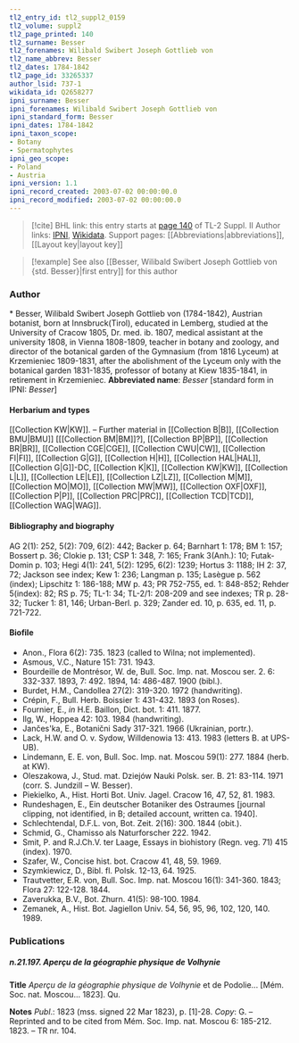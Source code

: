 ```yaml
---
tl2_entry_id: tl2_suppl2_0159
tl2_volume: suppl2
tl2_page_printed: 140
tl2_surname: Besser
tl2_forenames: Wilibald Swibert Joseph Gottlieb von
tl2_name_abbrev: Besser
tl2_dates: 1784-1842
tl2_page_id: 33265337
author_lsid: 737-1
wikidata_id: Q2658277
ipni_surname: Besser
ipni_forenames: Wilibald Swibert Joseph Gottlieb von
ipni_standard_form: Besser
ipni_dates: 1784-1842
ipni_taxon_scope: 
- Botany
- Spermatophytes
ipni_geo_scope: 
- Poland
- Austria
ipni_version: 1.1
ipni_record_created: 2003-07-02 00:00:00.0
ipni_record_modified: 2003-07-02 00:00:00.0
---
```


> [!cite] BHL link: this entry starts at [page 140](https://www.biodiversitylibrary.org/page/33265337) of TL-2 Suppl. II
> Author links: [IPNI](https://www.ipni.org/a/737-1), [Wikidata](https://www.wikidata.org/wiki/Q2658277). Support pages: [[Abbreviations|abbreviations]], [[Layout key|layout key]]

> [!example] See also [[Besser, Wilibald Swibert Joseph Gottlieb von {std. Besser}|first entry]] for this author

### Author

\* Besser, Wilibald Swibert Joseph Gottlieb von (1784-1842), Austrian botanist, born at Innsbruck(Tirol), educated in Lemberg, studied at the University of Cracow 1805, Dr. med. ib. 1807, medical assistant at the university 1808, in Vienna 1808-1809, teacher in botany and zoology, and director of the botanical garden of the Gymnasium (from 1816 Lyceum) at Krzemieniec 1809-1831, after the abolishment of the Lyceum only with the botanical garden 1831-1835, professor of botany at Kiew 1835-1841, in retirement in Krzemieniec. 
**Abbreviated name**: *Besser* \[standard form in IPNI: *Besser*\]

#### Herbarium and types

[[Collection KW|KW]]. – Further material in [[Collection B|B]], [[Collection BMU|BMU]] \[[[Collection BM|BM]]?\], [[Collection BP|BP]], [[Collection BR|BR]], [[Collection CGE|CGE]], [[Collection CWU|CW]], [[Collection FI|FI]], [[Collection G|G]], [[Collection H|H]], [[Collection HAL|HAL]], [[Collection G|G]]-DC, [[Collection K|K]], [[Collection KW|KW]], [[Collection L|L]], [[Collection LE|LE]], [[Collection LZ|LZ]], [[Collection M|M]], [[Collection MO|MO]], [[Collection MW|MW]], [[Collection OXF|OXF]], [[Collection P|P]], [[Collection PRC|PRC]], [[Collection TCD|TCD]], [[Collection WAG|WAG]].

#### Bibliography and biography

AG 2(1): 252, 5(2): 709, 6(2): 442; Backer p. 64; Barnhart 1: 178; BM 1: 157; Bossert p. 36; Clokie p. 131; CSP 1: 348, 7: 165; Frank 3(Anh.): 10; Futak-Domin p. 103; Hegi 4(1): 241, 5(2): 1295, 6(2): 1239; Hortus 3: 1188; IH 2: 37, 72; Jackson see index; Kew 1: 236; Langman p. 135; Lasègue p. 562 (index); Lipschitz 1: 186-188; MW p. 43; PR 752-755, ed. 1: 848-852; Rehder 5(index): 82; RS p. 75; TL-1: 34; TL-2/1: 208-209 and see indexes; TR p. 28-32; Tucker 1: 81, 146; Urban-Berl. p. 329; Zander ed. 10, p. 635, ed. 11, p. 721-722.

#### Biofile

- Anon., Flora 6(2): 735. 1823 (called to Wilna; not implemented).
- Asmous, V.C., Nature 151: 731. 1943.
- Bourdeille de Montrésor, W. de, Bull. Soc. Imp. nat. Moscou ser. 2. 6: 332-337. 1893, 7: 492. 1894, 14: 486-487. 1900 (bibl.).
- Burdet, H.M., Candollea 27(2): 319-320. 1972 (handwriting).
- Crépin, F., Bull. Herb. Boissier 1: 431-432. 1893 (on Roses).
- Fournier, E., *in* H.E. Baillon, Dict. bot. 1: 411. 1877.
- Ilg, W., Hoppea 42: 103. 1984 (handwriting).
- Jančes'ka, E., Botanični Sady 317-321. 1966 (Ukrainian, portr.).
- Lack, H.W. and O. v. Sydow, Willdenowia 13: 413. 1983 (letters B. at UPS-UB).
- Lindemann, E. E. von, Bull. Soc. Imp. nat. Moscou 59(1): 277. 1884 (herb. at KW).
- Oleszakowa, J., Stud. mat. Dziejów Nauki Polsk. ser. B. 21: 83-114. 1971 (corr. S. Jundzill – W. Besser).
- Piekielko, A., Hist. Horti Bot. Univ. Jagel. Cracow 16, 47, 52, 81. 1983.
- Rundeshagen, E., Ein deutscher Botaniker des Ostraumes \[journal clipping, not identified, in B; detailed account, written ca. 1940\].
- Schlechtendal, D.F.L. von, Bot. Zeit. 2(16): 300. 1844 (obit.).
- Schmid, G., Chamisso als Naturforscher 222. 1942.
- Smit, P. and R.J.Ch.V. ter Laage, Essays in biohistory (Regn. veg. 71) 415 (index). 1970.
- Szafer, W., Concise hist. bot. Cracow 41, 48, 59. 1969.
- Szymkiewicz, D., Bibl. fl. Polsk. 12-13, 64. 1925.
- Trautvetter, E.R. von, Bull. Soc. Imp. nat. Moscou 16(1): 341-360. 1843; Flora 27: 122-128. 1844.
- Zaverukka, B.V., Bot. Zhurn. 41(5): 98-100. 1984.
- Zemanek, A., Hist. Bot. Jagiellon Univ. 54, 56, 95, 96, 102, 120, 140. 1989.

### Publications

##### n.21.197. Aperçu de la géographie physique de Volhynie

**Title**
*Aperçu de la géographie physique de Volhynie* et de Podolie... \[Mém. Soc. nat. Moscou... 1823\]. Qu.

**Notes**
*Publ*.: 1823 (mss. signed 22 Mar 1823), p. \[1\]-28. *Copy*: G. – Reprinted and to be cited from Mém. Soc. Imp. nat. Moscou 6: 185-212. 1823. – TR nr. 104.

